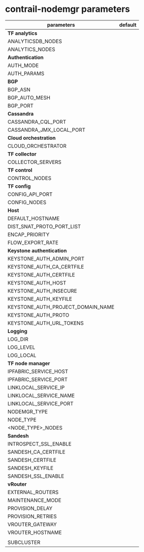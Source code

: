 # contrail-nodemgr parameters

| parameters                        | default |
| --------------------------------- | ------- |
| **TF analytics**                  |         |
| ANALYTICSDB_NODES                 |         |
| ANALYTICS_NODES                   |         |
| **Authentication**                |         |
| AUTH_MODE                         |         |
| AUTH_PARAMS                       |         |
| **BGP**                           |         |
| BGP_ASN                           |         |
| BGP_AUTO_MESH                     |         |
| BGP_PORT                          |         |
| **Cassandra**                     |         |
| CASSANDRA_CQL_PORT                |         |
| CASSANDRA_JMX_LOCAL_PORT          |         |
| **Cloud orchestration**           |         |
| CLOUD_ORCHESTRATOR                |         |
| **TF collector**                  |         |
| COLLECTOR_SERVERS                 |         |
| **TF control**                    |         |
| CONTROL_NODES                     |         |
| **TF config**                     |         |
| CONFIG_API_PORT                   |         |
| CONFIG_NODES                      |         |
| **Host**                          |         |
| DEFAULT_HOSTNAME                  |         |
| DIST_SNAT_PROTO_PORT_LIST         |         |
| ENCAP_PRIORITY                    |         |
| FLOW_EXPORT_RATE                  |         |
| **Keystone authentication**       |         |
| KEYSTONE_AUTH_ADMIN_PORT          |         |
| KEYSTONE_AUTH_CA_CERTFILE         |         |
| KEYSTONE_AUTH_CERTFILE            |         |
| KEYSTONE_AUTH_HOST                |         |
| KEYSTONE_AUTH_INSECURE            |         |
| KEYSTONE_AUTH_KEYFILE             |         |
| KEYSTONE_AUTH_PROJECT_DOMAIN_NAME |         |
| KEYSTONE_AUTH_PROTO               |         |
| KEYSTONE_AUTH_URL_TOKENS          |         |
| **Logging**                       |         |
| LOG_DIR                           |         |
| LOG_LEVEL                         |         |
| LOG_LOCAL                         |         |
| **TF node manager**               |         |
| IPFABRIC_SERVICE_HOST             |         |
| IPFABRIC_SERVICE_PORT             |         |
| LINKLOCAL_SERVICE_IP              |         |
| LINKLOCAL_SERVICE_NAME            |         |
| LINKLOCAL_SERVICE_PORT            |         |
| NODEMGR_TYPE                      |         |
| NODE_TYPE                         |         |
| <NODE_TYPE>_NODES                 |         |
| **Sandesh**                       |         |
| INTROSPECT_SSL_ENABLE             |         |
| SANDESH_CA_CERTFILE               |         |
| SANDESH_CERTFILE                  |         |
| SANDESH_KEYFILE                   |         |
| SANDESH_SSL_ENABLE                |         |
| **vRouter**                       |         |
| EXTERNAL_ROUTERS                  |         |
| MAINTENANCE_MODE                  |         |
| PROVISION_DELAY                   |         |
| PROVISION_RETRIES                 |         |
| VROUTER_GATEWAY                   |         |
| VROUTER_HOSTNAME                  |         |
|                                   |         |
| SUBCLUSTER                        |         |
